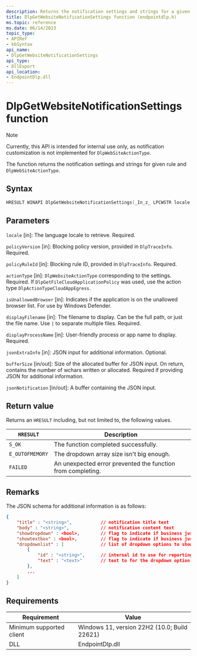 ```yaml
---
description: Returns the notification settings and strings for a given DLP rule and website action type.
title: DlpGetWebsiteNotificationSettings function (endpointdlp.h)
ms.topic: reference
ms.date: 06/14/2023
topic_type: 
- APIRef
- kbSyntax
api_name: 
- DlpGetWebsiteNotificationSettings
api_type: 
- DllExport
api_location: 
- EndpointDlp.dll
---
```


# DlpGetWebsiteNotificationSettings function

> [!NOTE]
> Currently, this API is intended for internal use only, as notification customization is not implemented for `DlpWebSiteActionType`.

The function returns the notification settings and strings for given rule and `DlpWebSiteActionType`.

## Syntax

```C++
HRESULT WINAPI DlpGetWebsiteNotificationSettings(_In_z_ LPCWSTR locale, _In_z_ LPCWSTR policyVersion, _In_z_ LPCWSTR policyRuleId, _In_ DlpWebSiteActionType actionType, _In_ BOOLEAN isUnallowedBrowser, _In_z_ LPCWSTR displayFilename, _In_z_ LPCWSTR displayProcessName, _In_opt_z_ LPCWSTR jsonExtraInfo, _Inout_ DWORD* bufferSize, _Inout_updates_(*bufferSize) WCHAR* jsonNotification);
```

## Parameters

`locale` [in]: The language locale to retrieve. Required.

`policyVersion` [in]: Blocking policy version, provided in `DlpTraceInfo`. Required.

`policyRuleId` [in]: Blocking rule ID, provided in `DlpTraceInfo`. Required.

`actionType` [in]: `DlpWebsiteActionType` corresponding to the settings. Required. If `DlpGetFileCloudApplicationPolicy` was used, use the action type `DlpActionTypeCloudAppEgress`.

`isUnallowedBrowser` [in]: Indicates if the application is on the unallowed browser list. For use by Windows Defender.

`displayFilename` [in]: The filename to display. Can be the full path, or just the file name. Use `|` to separate multiple files. Required.

`displayProcessName` [in]: User-friendly process or app name to display. Required.

`jsonExtraInfo` [in]: JSON input for additional information. Optional.

`bufferSize` [in/out]: Size of the allocated buffer for JSON input. On return, contains the number of wchars written or allocated. Required if providing JSON for additional information.

`jsonNotification` [in/out]: A buffer containing the JSON input.

## Return value

Returns an `HRESULT` including, but not limited to, the following values.

| `HRESULT` | Description |
|---------|-------------|
| `S_OK` | The function completed successfully. |
| `E_OUTOFMEMORY` | The dropdown array size isn't big enough. |
| `FAILED` | An unexpected error prevented the function from completing. |

## Remarks

The JSON schema for additional information is as follows:

```json
{
    "title" : "<string>",           // notification title text
    "body" : "<string>",            // notification content text
    "showdropdown" : <bool>,        // flag to indicate if business justification dropdown should be shown
    "showtextbox" : <bool>,         // flag to indicate if business justification text box should be shown
    "dropdownlist" : [              // list of dropdown options to show
        {
            "id" : "<string>",      // internal id to use for reporting to sense/backend
            "text" : "<text>"       // text to for the dropdown option shown to the user
        },
        ...
    ]
}
```

## Requirements


| Requirement          |    Value                   |
|-------------------------------------|-----------------------------------------------------------------------------------------|
| Minimum supported client<br/> | Windows 11, version 22H2 (10.0; Build 22621)           |
| DLL<br/>                      | EndpointDlp.dll |